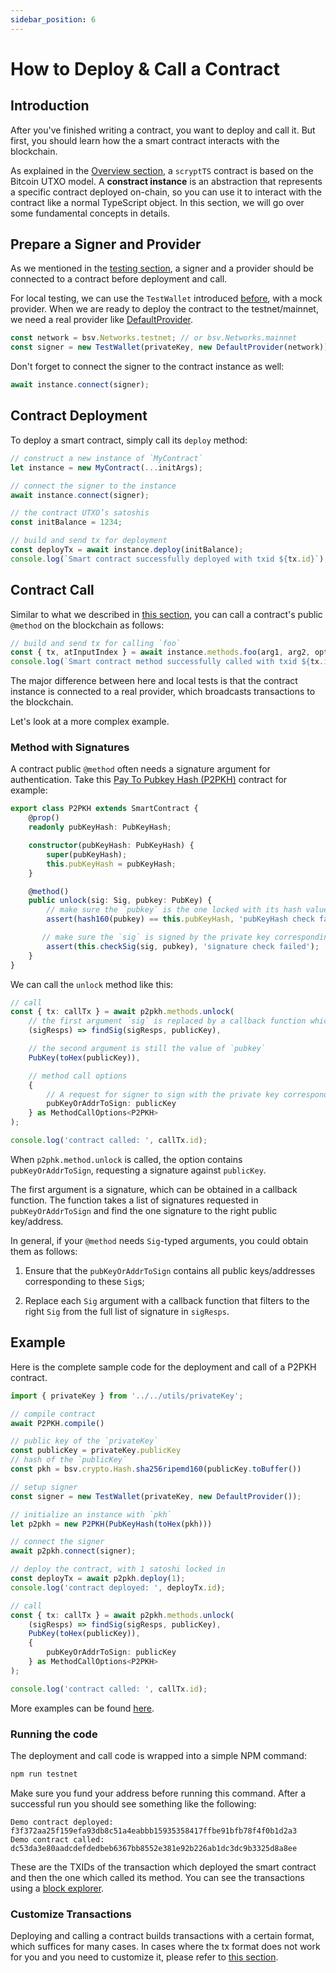 ```yaml
---
sidebar_position: 6
---
```


# How to Deploy & Call a Contract


## Introduction

After you've finished writing a contract, you want to deploy and call it. But first, you should learn how the a smart contract interacts with the blockchain.

As explained in the [Overview section](./overview.md), a `scryptTS` contract is based on the Bitcoin UTXO model. A **constract instance** is an abstraction that represents a specific contract deployed on-chain, so you can use it to interact with the contract like a normal TypeScript object. In this section, we will go over some fundamental concepts in details.


## Prepare a Signer and Provider

As we mentioned in the [testing section](./how-to-test-a-contract.md), a signer and a provider should be connected to a contract before deployment and call. 


For local testing, we can use the `TestWallet` introduced [before](./how-to-test-a-contract#testwallet), with a mock provider. When we are ready to deploy the contract to the testnet/mainnet, we need a real provider like [DefaultProvider](./how-to-test-a-contract.md#provider).

```ts
const network = bsv.Networks.testnet; // or bsv.Networks.mainnet
const signer = new TestWallet(privateKey, new DefaultProvider(network));
```

Don't forget to connect the signer to the contract instance as well:

```ts
await instance.connect(signer);
```

## Contract Deployment

To deploy a smart contract, simply call its `deploy` method:


```ts
// construct a new instance of `MyContract`
let instance = new MyContract(...initArgs);

// connect the signer to the instance
await instance.connect(signer);

// the contract UTXO’s satoshis
const initBalance = 1234;

// build and send tx for deployment
const deployTx = await instance.deploy(initBalance);
console.log(`Smart contract successfully deployed with txid ${tx.id}`);
```

## Contract Call

Similar to what we described in [this section](./how-to-test-a-contract#call-a-public-method), you can call a contract's public `@method` on the blockchain as follows:

```ts
// build and send tx for calling `foo`
const { tx, atInputIndex } = await instance.methods.foo(arg1, arg2, opts);
console.log(`Smart contract method successfully called with txid ${tx.id}`);
```

The major difference between here and local tests is that the contract instance is connected to a real provider, which broadcasts transactions to the blockchain.

Let's look at a more complex example.

### Method with Signatures

A contract public `@method` often needs a signature argument for authentication. Take this [Pay To Pubkey Hash (P2PKH)](https://learnmeabitcoin.com/technical/p2pkh) contract for example:

```ts
export class P2PKH extends SmartContract {
    @prop()
    readonly pubKeyHash: PubKeyHash;

    constructor(pubKeyHash: PubKeyHash) {
        super(pubKeyHash);
        this.pubKeyHash = pubKeyHash;
    }

    @method()
    public unlock(sig: Sig, pubkey: PubKey) {
        // make sure the `pubkey` is the one locked with its hash value in the constructor
        assert(hash160(pubkey) == this.pubKeyHash, 'pubKeyHash check failed');

	   // make sure the `sig` is signed by the private key corresponding to the `pubkey`
        assert(this.checkSig(sig, pubkey), 'signature check failed');
    }
}
```

We can call the `unlock` method like this:

```ts
// call
const { tx: callTx } = await p2pkh.methods.unlock(
    // the first argument `sig` is replaced by a callback function which will return the needed signature
    (sigResps) => findSig(sigResps, publicKey),

    // the second argument is still the value of `pubkey`
    PubKey(toHex(publicKey)),

    // method call options
    {
        // A request for signer to sign with the private key corresponding to a public key
        pubKeyOrAddrToSign: publicKey
    } as MethodCallOptions<P2PKH>
);

console.log('contract called: ', callTx.id);

```

When `p2phk.method.unlock` is called, the option contains `pubKeyOrAddrToSign`, requesting a signature against `publicKey`.

The first argument is a signature, which can be obtained in a callback function. The function takes a list of signatures requested in `pubKeyOrAddrToSign` and find the one signature to the right public key/address.

In general, if your `@method` needs `Sig`-typed arguments, you could obtain them as follows:

1. Ensure that the `pubKeyOrAddrToSign` contains all public keys/addresses corresponding to these `Sig`s;

2. Replace each `Sig` argument with a callback function that filters to the right `Sig` from the full list of signature in `sigResps`.


## Example

Here is the complete sample code for the deployment and call of a P2PKH contract.

```ts
import { privateKey } from '../../utils/privateKey';

// compile contract
await P2PKH.compile()

// public key of the `privateKey`
const publicKey = privateKey.publicKey
// hash of the `publicKey`
const pkh = bsv.crypto.Hash.sha256ripemd160(publicKey.toBuffer())

// setup signer
const signer = new TestWallet(privateKey, new DefaultProvider());

// initialize an instance with `pkh`
let p2pkh = new P2PKH(PubKeyHash(toHex(pkh)))

// connect the signer
await p2pkh.connect(signer);

// deploy the contract, with 1 satoshi locked in
const deployTx = await p2pkh.deploy(1);
console.log('contract deployed: ', deployTx.id);

// call
const { tx: callTx } = await p2pkh.methods.unlock(
    (sigResps) => findSig(sigResps, publicKey),
    PubKey(toHex(publicKey)),
    {
        pubKeyOrAddrToSign: publicKey
    } as MethodCallOptions<P2PKH>
);

console.log('contract called: ', callTx.id);

```

More examples can be found [here](https://github.com/sCrypt-Inc/scryptTS-examples/tree/master/tests/testnet).


### Running the code

The deployment and call code is wrapped into a simple NPM command:

```sh
npm run testnet
```

Make sure you fund your address before running this command.
After a successful run you should see something like the following:

```
Demo contract deployed:  f3f372aa25f159efa93db8c51a4eabbb15935358417ffbe91bfb78f4f0b1d2a3
Demo contract called:  dc53da3e80aadcdefdedbeb6367bb8552e381e92b226ab1dc3dc9b3325d8a8ee
```

These are the TXIDs of the transaction which deployed the smart contract and then the one which called its method. You can see the transactions using a [block explorer](https://test.whatsonchain.com/tx/f3f372aa25f159efa93db8c51a4eabbb15935358417ffbe91bfb78f4f0b1d2a3).


### Customize Transactions
Deploying and calling a contract builds transactions with a certain format, which suffices for many cases. In cases where the tx format does not work for you and you need to customize it, please refer to [this section](./how-to-build-a-contract-tx.md).